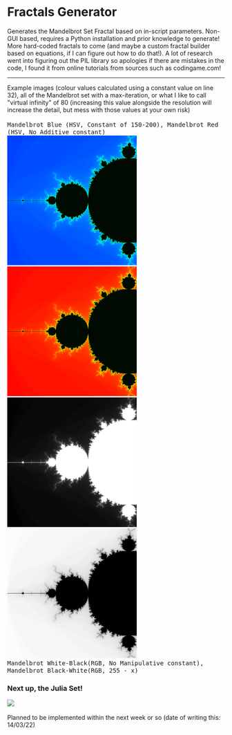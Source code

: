 
# Fractals Generator
Generates the Mandelbrot Set Fractal based on in-script parameters. Non-GUI based, requires a Python installation and prior knowledge to generate!
More hard-coded fractals to come (and maybe a custom fractal builder based on equations, if I can figure out how to do that!).
A lot of research went into figuring out the PIL library so apologies if there are mistakes in the code, I found it from online tutorials from sources such as codingame.com!
<hr>
 Example images (colour values calculated using a constant value on line 32), all of the Mandelbrot set with a max-iteration, or what I like to call "virtual infinity" of 80 (increasing this value alongside the resolution will increase the detail, but mess with those values at your own risk)
 <br><br>
 <kbd>
 Mandelbrot Blue (HSV, Constant of 150-200), Mandelbrot Red (HSV, No Additive constant)<br>
 <img src="https://github.com/JBusterJ/fractals/blob/main/mandelbrot_blue.png?raw=true" width=300>
<img src="https://github.com/JBusterJ/fractals/blob/main/mandelbrot_red.png?raw=true" width=300> <br>
<img src="https://github.com/JBusterJ/fractals/blob/main/mandelbrot_lr.png?raw=true" width=300>
<img src="https://github.com/JBusterJ/fractals/blob/main/mandelbrot_mono.png?raw=true" width=300><br>
 Mandelbrot White-Black(RGB, No Manipulative constant), Mandelbrot Black-White(RGB, 255 - x)<br>
</kbd>

<h3>Next up, the Julia Set!</h3>
<img src="https://www.mcgoodwin.net/julia/mcmjul1.gif">
<p>Planned to be implemented within the next week or so (date of writing this: 14/03/22)</p>
